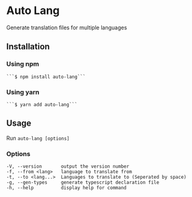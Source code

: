 # Auto Lang

Generate translation files for multiple languages
## Installation
### Using npm
    ```$ npm install auto-lang```
### Using yarn
    ```$ yarn add auto-lang```

## Usage
Run `auto-lang [options]`

### Options

    -V, --version       output the version number
    -f, --from <lang>   language to translate from
    -t, --to <lang...>  Languages to translate to (Seperated by space)
    -g, --gen-types     generate typescript declaration file
    -h, --help          display help for command